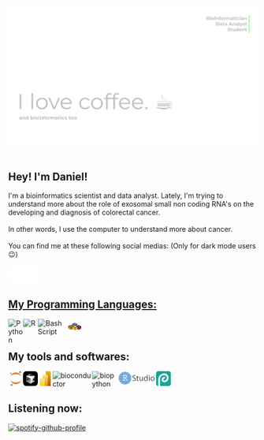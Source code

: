 <img src="https://github.com/Danigro12/test_repo/blob/main/background_git.png">
<br/>
<br/>

## Hey! I'm Daniel!
I'm a bioinformatics scientist and data analyst. Lately, I'm trying to understand more about the role of exosomal small non coding RNA's on the developing and diagnosis of colorectal cancer.
<br>
<br>
In other words, I use the computer to understand more about cancer.
<br>
<br>
You can find me at these following social medias:
(Only for dark mode users 😉)
<br/>
<br/>
<a href="https://linkedin.com/in/daniel-nigro" target="_blank"><img align="left" alt="Daniel Nigro | LinkedIn" width="30px" src="https://github.com/Aakarsh-B/trying-repos/blob/master/linkedin.svg" />
<a href="https://instagram.com/dan_cfn" target="_blank"><img align="left" alt="Daniel Nigro | Instagram" width="30px" src="https://github.com/Aakarsh-B/trying-repos/blob/master/insta.svg" />
<br/>
<br/>
## My Programming Languages:
<a href="https://www.python.org" target="_blank"> <img align="left" alt="Python" width="30px" src="https://s3.dualstack.us-east-2.amazonaws.com/pythondotorg-assets/media/files/python-logo-only.svg"/> </a>
<a href="https://www.r-project.org" target="_blank"> <img align="left" alt="R" width="30px" src="https://www.r-project.org/logo/Rlogo.svg"/> </a>
<a href="https://pt.wikipedia.org/wiki/Bash" target="_blank"> <img align="left" alt="Bash Script" width="60px" src="https://bashlogo.com/img/logo/svg/full_colored_dark.svg"/> </a>
<a href="https://learn.microsoft.com/pt-br/office/vba/library-reference/concepts/getting-started-with-vba-in-office" target="_blank"> <img align="left" alt="VBA" width="30px" src="https://github.com/Danigro12/test_repo/blob/main/file-type-vba.svg"/> </a>
<br/>
<br/>
## My tools and softwares:
<a href="https://jupyter.org/" target="_blank"> <img align="left" alt="jupyter_notebook" width="30px" src="https://github.com/Danigro12/test_repo/blob/main/jupyter-icon.svg"/> </a>
<a href="https://www.cursor.com/" target="_blank"> <img align="left" alt="photoshop" width="30px" src="https://github.com/Danigro12/test_repo/blob/main/cursor_logo.svg"/> </a>
<a href="https://www.microsoft.com/pt-br/power-platform/products/power-bi" target="_blank"> <img align="left" alt="power_bi" width="30px" src="https://github.com/Danigro12/test_repo/blob/main/powerbi.png"/> </a>
<a href="https://www.bioconductor.org/" target="_blank"> <img align="left" alt="bioconductor" width="80px" src="https://www.bioconductor.org/images/logo/svg/bioconductor_logo_cmyk.svg"/> </a>
<a href="https://www.biopython.org/" target="_blank"> <img align="left" alt="biopython" width="50px" src="https://biopython.org/assets/images/biopython_logo.svg"/> </a>
<a href="https://posit.co/products/open-source/rstudio/" target="_blank"> <img align="left" alt="biopython" width="80px" src="https://github.com/Danigro12/test_repo/blob/main/r-studio-1.svg"/> </a>
<a href="https://www.photopea.com/" target="_blank"> <img align="left" alt="photoshop" width="30px" src="https://github.com/Danigro12/test_repo/blob/main/photopea-1.svg"/> </a>
<br/>
<br/>
## Listening now:
[![spotify-github-profile](https://spotify-github-profile.kittinanx.com/api/view?uid=daniel.nigro&cover_image=true&theme=natemoo-re&show_offline=false&background_color=121212&interchange=false&bar_color=53b14f&bar_color_cover=false)](https://github.com/kittinan/spotify-github-profile)
<br/>
